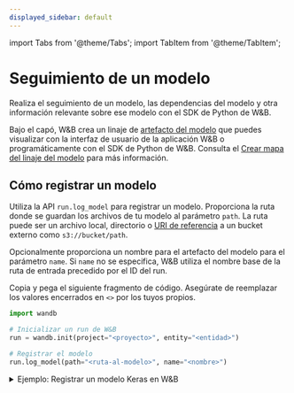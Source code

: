 ```yaml
---
displayed_sidebar: default
---
```

import Tabs from '@theme/Tabs';
import TabItem from '@theme/TabItem';

# Seguimiento de un modelo

Realiza el seguimiento de un modelo, las dependencias del modelo y otra información relevante sobre ese modelo con el SDK de Python de W&B.

Bajo el capó, W&B crea un linaje de [artefacto del modelo](./model-management-concepts.md#model-artifact) que puedes visualizar con la interfaz de usuario de la aplicación W&B o programáticamente con el SDK de Python de W&B. Consulta el [Crear mapa del linaje del modelo](./model-lineage.md) para más información.

## Cómo registrar un modelo

Utiliza la API `run.log_model` para registrar un modelo. Proporciona la ruta donde se guardan los archivos de tu modelo al parámetro `path`. La ruta puede ser un archivo local, directorio o [URI de referencia](../artifacts/track-external-files.md#amazon-s3--gcs--azure-blob-storage-references) a un bucket externo como `s3://bucket/path`.

Opcionalmente proporciona un nombre para el artefacto del modelo para el parámetro `name`. Si `name` no se especifica, W&B utiliza el nombre base de la ruta de entrada precedido por el ID del run.

Copia y pega el siguiente fragmento de código. Asegúrate de reemplazar los valores encerrados en `<>` por los tuyos propios.

```python
import wandb

# Inicializar un run de W&B
run = wandb.init(project="<proyecto>", entity="<entidad>")

# Registrar el modelo
run.log_model(path="<ruta-al-modelo>", name="<nombre>")
```

<details>

<summary>Ejemplo: Registrar un modelo Keras en W&B</summary>

El siguiente ejemplo de código muestra cómo registrar un modelo de red neuronal convolucional (CNN) en W&B.

```python showLineNumbers
import os
import wandb
from tensorflow import keras
from tensorflow.keras import layers

config = {"optimizer": "adam", "loss": "categorical_crossentropy"}

# Inicializar un run de W&B
run = wandb.init(entity="charlie", project="proyecto-mnist", config=config)

# Algoritmo de entrenamiento
loss = run.config["loss"]
optimizer = run.config["optimizer"]
metrics = ["accuracy"]
num_classes = 10
input_shape = (28, 28, 1)

model = keras.Sequential(
    [
        layers.Input(shape=input_shape),
        layers.Conv2D(32, kernel_size=(3, 3), activation="relu"),
        layers.MaxPooling2D(pool_size=(2, 2)),
        layers.Conv2D(64, kernel_size=(3, 3), activation="relu"),
        layers.MaxPooling2D(pool_size=(2, 2)),
        layers.Flatten(),
        layers.Dropout(0.5),
        layers.Dense(num_classes, activation="softmax"),
    ]
)

model.compile(loss=loss, optimizer=optimizer, metrics=metrics)

# Guardar modelo
model_filename = "model.h5"
local_filepath = "./"
full_path = os.path.join(local_filepath, model_filename)
model.save(filepath=full_path)

# Registrar el modelo
# highlight-next-line
run.log_model(path=full_path, name="MNIST")

# Indicar explícitamente a W&B que finalice el run.
run.finish()
```
</details>